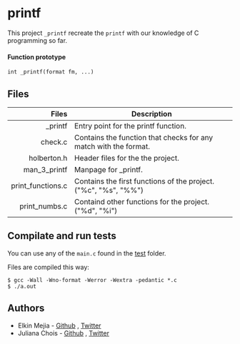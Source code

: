 # printf

This project ```_printf``` recreate the ```printf``` with our knowledge of C programming so far.

#### Function prototype

```
int _printf(format fm, ...)
```

## Files

| Files    			| Description                          							  |
| ----------------: | --------------------------------------------------------------- |
| _printf 			| Entry point for the printf function.							  |
| check.c 			| Contains the function that checks for any match with the format.|
| holberton.h		| Header files for the the project.								  | 
| man_3_printf 		| Manpage for _printf. 											  |
| print_functions.c | Contains the first functions of the project. ("%c", "%s", "%%") |
| print_numbs.c 	| Containd other functions for the project. ("%d", "%i")		  |


## Compilate and run tests

You can use any of the ```main.c``` found in the [test](./test) folder.

Files are compiled this way:

```
$ gcc -Wall -Wno-format -Werror -Wextra -pedantic *.c 
$ ./a.out
```

## Authors

- Elkin Mejia - [Github](https://github.com/ElkinAMG) , [Twitter](https://twitter.com/ElkinAMG)
- Juliana Chois - [Github](https://github.com/julianachois) , [Twitter](https://twitter.com/julianachois)
